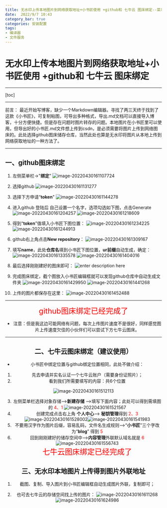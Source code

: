 ```yaml
---
title: 无水印上传本地图片到网络获取地址+小书匠使用 +github和 七牛云 图床绑定--菜鸟小回.md
date:  2022/9/7 10:43
category_bar: true
categories: 安装配置
tags:
- 编译器
- 文件服务
---
```

# 无水印上传本地图片到网络获取地址+小书匠使用 +github和 七牛云 图床绑定 

---

[toc]

---
前言：
最近开始写博客，缺少一个Markdown编辑器。寻找了两三天终于找到了这款《小书匠》，可复制粘图，可导出多种格式，导出.md文档可以直接导入博客，十分方便快捷。但是存在问题时图片转存的问题。本地图片在小书匠里可以使用，但导出好的小书匠.md文件想上传到csdn，是必须需要将图片上传到网络图床的。此处选择github图床储存仓库，当然此处也算是无水印将图片从本地上传到网络获取地址的一种方法了。


---
## 一、github图床绑定

1. 左侧菜单栏->"**绑定**"
     ![image-20220430161107724](https://img-1256282866.cos.ap-beijing.myqcloud.com/image-20220430161107724.png)

2. 选择github
     ![image-20220430161131277](https://img-1256282866.cos.ap-beijing.myqcloud.com/image-20220430161131277.png)

3. 选择下方申请“**token**"
     ![image-20220430161144278](https://img-1256282866.cos.ap-beijing.myqcloud.com/image-20220430161144278.png)

4. 进入github 登陆后 自己设置一个名字，选项勾选如下图，点击Generate
     ![image-20220430161204257](https://img-1256282866.cos.ap-beijing.myqcloud.com/image-20220430161204257.png)
     ![image-20220430161218609](https://img-1256282866.cos.ap-beijing.myqcloud.com/image-20220430161218609.png)

5. 得到“**token**”值填入小书匠下图位置：
     ![image-20220430161234225](https://img-1256282866.cos.ap-beijing.myqcloud.com/image-20220430161234225.png)
     ![image-20220430161244913](https://img-1256282866.cos.ap-beijing.myqcloud.com/image-20220430161244913.png)

6. github右上角点击**New repository**：
     ![image-20220430161309167](https://img-1256282866.cos.ap-beijing.myqcloud.com/image-20220430161309167.png)

7. 填写**name**，此处**仓库名**填到小书匠下图位置，**ur前缀**自动生成，确定：
     ![image-20220430161335578](https://img-1256282866.cos.ap-beijing.myqcloud.com/image-20220430161335578.png)
     ![image-20220430161404016](https://img-1256282866.cos.ap-beijing.myqcloud.com/image-20220430161404016.png)

8. 最后选择刚刚建好的图床即可：
     ![enter description here](https://img-1256282866.cos.ap-beijing.myqcloud.com/aHR0cHM6Ly9naXRodWIuY29tL215aHVpYmJhb3FpL2NjYy9yYXcvbWFzdGVyLyVFNSVCMCU4RiVFNCVCOSVBNiVFNSU4QyVBMC8xNTYzNjgzMjc3NjgzLnBuZw.png)

9. 完成图床绑定，截个图放入小书匠编辑框就可以发现github仓库中自动生成文件夹
   ![image-20220430161429950](https://img-1256282866.cos.ap-beijing.myqcloud.com/image-20220430161429950.png)
   ![image-20220430161441268](https://img-1256282866.cos.ap-beijing.myqcloud.com/image-20220430161441268.png)

10. 上传的图片都保存在这里：
    ![image-20220430161452488](https://img-1256282866.cos.ap-beijing.myqcloud.com/image-20220430161452488.png)

---

  <center><font color=red size=5>github图床绑定已经完成了</font>

  - 注意：但是我这边可能网络有问题，每次上传图片速度不是很好，同样感觉图片上传速度欠佳的小伙伴们可以尝试下方七牛云图床。

---

  ##  二、七牛云图床绑定（建议使用）
  - 小书匠中绑定位置与github绑定位置相同，此处不做介绍：

1. 先去申请并实名认证一个七牛云账户（需要身份证照片）；
2. 看到我们所需要填写的内容：共6个位置

![image-20220430161512113](https://img-1256282866.cos.ap-beijing.myqcloud.com/image-20220430161512113.png)

3. 左侧菜单栏选择对象存储-->**新建存储** -->填写下面内容；此处可以得到需填图的<font color=red>  4、1</font>
   ![image-20220430161521567](https://img-1256282866.cos.ap-beijing.myqcloud.com/image-20220430161521567.png)
4.  创建完成点击右上角 **个人中心**--> **秘钥管理**得到 <font color=red>  2、3</font>
   ![image-20220430161528002](https://img-1256282866.cos.ap-beijing.myqcloud.com/image-20220430161528002.png)![image-20220430161541983](https://img-1256282866.cos.ap-beijing.myqcloud.com/image-20220430161541983.png)
   5. 不要用汉字作为图片后缀，容易乱码，文件名生成规则-->“**小书匠**”三个字改为“**blog**” 得到 <font color=red>  5</font>
   6. 回到刚刚建好的储存空间中-->**内容管理**外联默认域名就是<font color=red>  6</font>
      ![image-20220430161556743](https://img-1256282866.cos.ap-beijing.myqcloud.com/image-20220430161556743.png)<center><font color=red size=5>七牛云图床绑定已经完成了</font>

  ## 三、无水印本地图片上传得到图片外联地址
1. 截图、复制、导入图片到小书匠编辑框自动生成图片外联，复制即可；

2. 也可去七牛云的存储空间找上传的图片：
   ![image-20220430161611268](https://img-1256282866.cos.ap-beijing.myqcloud.com/image-20220430161611268.png)
   ![image-20220430161624986](https://img-1256282866.cos.ap-beijing.myqcloud.com/image-20220430161624986.png)
